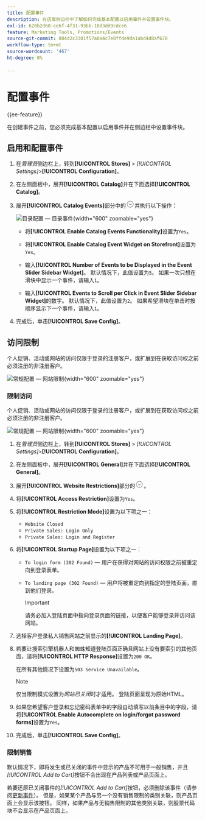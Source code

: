 ```yaml
---
title: 配置事件
description: 在店面侧边栏中了解如何完成基本配置以启用事件并设置事件块。
exl-id: 620b2d60-ce6f-4f31-93bb-18d3dd9cdce6
feature: Marketing Tools, Promotions/Events
source-git-commit: 084d2c3381f57a8a4c7e8ffde9da1abd4d8af670
workflow-type: tm+mt
source-wordcount: '467'
ht-degree: 0%

---
```


# 配置事件

{{ee-feature}}

在创建事件之前，您必须完成基本配置以启用事件并在侧边栏中设置事件块。

## 启用和配置事件

1. 在&#x200B;_管理员_&#x200B;侧边栏上，转到&#x200B;**[!UICONTROL Stores]** > _[!UICONTROL Settings]_>**[!UICONTROL Configuration]**。

1. 在左侧面板中，展开&#x200B;**[!UICONTROL Catalog]**&#x200B;并在下面选择&#x200B;**[!UICONTROL Catalog]**。

1. 展开&#x200B;**[!UICONTROL Catalog Events]**&#x200B;部分中的![扩展选择器](../assets/icon-display-expand.png)并执行以下操作：

   ![目录配置 — 目录事件](../configuration-reference/catalog/assets/catalog-events.png){width="600" zoomable="yes"}

   - 将&#x200B;**[!UICONTROL Enable Catalog Events Functionality]**&#x200B;设置为`Yes`。

   - 将&#x200B;**[!UICONTROL Enable Catalog Event Widget on Storefront]**&#x200B;设置为`Yes`。

   - 输入&#x200B;**[!UICONTROL Number of Events to be Displayed in the Event Slider Sidebar Widget]**。 默认情况下，此值设置为`5`。 如果一次只想在滑块中显示一个事件，请输入`1`。

   - 输入&#x200B;**[!UICONTROL Events to Scroll per Click in Event Slider Sidebar Widget]**&#x200B;的数字。 默认情况下，此值设置为`2`。 如果希望滑块在单击时按顺序显示下一个事件，请输入`1`。

1. 完成后，单击&#x200B;**[!UICONTROL Save Config]**。

## 访问限制

个人促销、活动或网站的访问仅限于登录的注册客户，或扩展到在获取访问权之前必须注册的非注册客户。

![常规配置 — 网站限制](../configuration-reference/general/assets/general-website-restrictions.png){width="600" zoomable="yes"}

### 限制访问

个人促销、活动或网站的访问仅限于登录的注册客户，或扩展到在获取访问权之前必须注册的非注册客户。

![常规配置 — 网站限制](../configuration-reference/general/assets/general-website-restrictions.png){width="600" zoomable="yes"}

1. 在&#x200B;_管理员_&#x200B;侧边栏上，转到&#x200B;**[!UICONTROL Stores]** > _[!UICONTROL Settings]_>**[!UICONTROL Configuration]**。

1. 在左侧面板中，展开&#x200B;**[!UICONTROL General]**&#x200B;并在下面选择&#x200B;**[!UICONTROL General]**。

1. 展开&#x200B;**[!UICONTROL Website Restrictions]**&#x200B;部分的![扩展选择器](../assets/icon-display-expand.png)。

1. 将&#x200B;**[!UICONTROL Access Restriction]**&#x200B;设置为`Yes`。

1. 将&#x200B;**[!UICONTROL Restriction Mode]**&#x200B;设置为以下项之一：

   - `Website Closed`
   - `Private Sales: Login Only`
   - `Private Sales: Login and Register`

1. 将&#x200B;**[!UICONTROL Startup Page]**&#x200B;设置为以下项之一：

   - `To login form (302 Found)` — 用户在获得对网站的访问权限之前被重定向到登录表单。

   - `To landing page (302 Found)` — 用户将被重定向到指定的登陆页面，直到他们登录。

     >[!IMPORTANT]
     >
     >请务必加入登陆页面中指向登录页面的链接，以便客户能够登录并访问该网站。

1. 选择客户登录私人销售网站之前显示的&#x200B;**[!UICONTROL Landing Page]**。

1. 若要让搜索引擎机器人和蜘蛛知道登陆页面正确且网站上没有要索引的其他页面，请将&#x200B;**[!UICONTROL HTTP Response]**&#x200B;设置为`200 OK`。

   在所有其他情况下设置为`503 Service Unavailable`。

   >[!NOTE]
   >
   >仅当限制模式设置为&#x200B;_网站已关闭_&#x200B;时才适用。 登陆页面呈现为原始HTML。

1. 如果您希望客户登录和忘记密码表单中的字段自动填写以前条目中的字段，请将&#x200B;**[!UICONTROL Enable Autocomplete on login/forgot password forms]**&#x200B;设置为`Yes`。

1. 完成后，单击&#x200B;**[!UICONTROL Save Config]**。

### 限制销售

默认情况下，即将发生或已关闭的事件中显示的产品不可用于一般销售，并且&#x200B;_[!UICONTROL Add to Cart]_&#x200B;按钮不会出现在产品列表或产品页面上。

若要还原已关闭事件的&#x200B;_[!UICONTROL Add to Cart]_&#x200B;按钮，必须删除该事件（请参阅[更新事件](event-create.md#update-events)）。 但是，如果某个产品与另一个没有销售限制的类别关联，则产品页面上会显示该按钮。 同样，如果产品与无销售限制的其他类别关联，则股票代码块不会显示在产品页面上。
